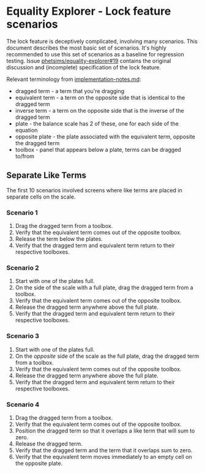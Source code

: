 # Equality Explorer - Lock feature scenarios

The lock feature is deceptively complicated, involving many scenarios.  This document describes the most basic set of scenarios.  It's highly recommended to use this set of scenarios as a baseline for regression testing.  Issue [phetsims/equality-explorer#19](https://github.com/phetsims/equality-explorer/issues/19) contains the original discussion and (incomplete) specification of the lock feature.

Relevant terminology from [implementation-notes.md](https://github.com/phetsims/equality-explorer/blob/master/doc/implementation-notes.md#terminology):

- dragged term - a term that you're dragging
- equivalent term - a term on the opposite side that is identical to the dragged term
- inverse term - a term on the opposite side that is the inverse of the dragged term
- plate - the balance scale has 2 of these, one for each side of the equation
- opposite plate - the plate associated with the equivalent term, opposite the dragged term
- toolbox - panel that appears below a plate, terms can be dragged to/from

## Separate Like Terms

The first 10 scenarios involved screens where like terms are placed in separate cells on the scale.

### Scenario 1

1. Drag the dragged term from a toolbox.
2. Verify that the equivalent term comes out of the opposite toolbox.
3. Release the term below the plates.
4. Verify that the dragged term and equivalent term return to their respective toolboxes.

### Scenario 2

1. Start with one of the plates full.
1. On the side of the scale with a full plate, drag the dragged term from a toolbox.
2. Verify that the equivalent term comes out of the opposite toolbox.
3. Release the dragged term anywhere above the full plate.
4. Verify that the dragged term and equivalent term return to their respective toolboxes.

### Scenario 3

1. Start with one of the plates full.
1. On the _opposite_ side of the scale as the full plate, drag the dragged term from a toolbox.
2. Verify that the equivalent term comes out of the opposite toolbox.
3. Release the dragged term anywhere above the full plate.
4. Verify that the dragged term and equivalent term return to their respective toolboxes.

### Scenario 4

1. Drag the dragged term from a toolbox.
2. Verify that the equivalent term comes out of the opposite toolbox.
3. Position the dragged term so that it overlaps a like term that will sum to zero.
4. Release the dragged term.
5. Verify that the dragged term and the term that it overlaps sum to zero. 
6. Verify that the equivalent term moves immediately to an empty cell on the opposite plate.


